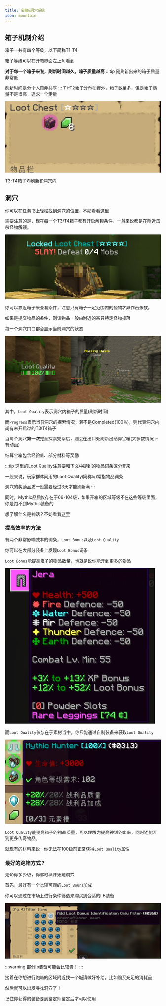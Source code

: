 ```yaml
---
title: 宝藏&洞穴系统
icon: mountain
---
```


## 箱子机制介绍


箱子一共有四个等级，以下简称T1-T4

箱子等级可以在开箱界面左上角看到

**对于每一个箱子来说，刷新时间越久，箱子质量越高**
:::tip
刚刷新出来的箱子质量非常低

刷新时间是分个人而非共享
:::
T1-T2箱子分布在野外，箱子数量多，但是箱子质量不是很高，追求一个走量

![](/assets/img/lootrun1.jpg)

T3-T4箱子均刷新在洞穴内

## 洞穴

你可以在任务书上轻松找到洞穴的位置，不妨看看[这里](/guide/basesystem/questbook.html#cave)

需要注意的是，现在每一个T3/T4箱子都有开启解锁条件，一般来说都是在附近击杀怪物解锁。

![](/assets/img/lootrun3.jpg)

你可以靠近箱子来查看条件，注意只有箱子一定范围内的怪物才算作击杀数。

如果是提交物品的条件，则该物品一般由附近的某只特定怪物掉落

每一个洞穴门口都会显示当前洞穴的状态

![](/assets/img/lootrun2.jpg)

其中，`Loot Quality`表示洞穴内箱子的质量(刷新时间)

而`Progress`表示当前洞穴的探索情况，若不是Completed(100%)，则代表洞穴内尚有未开启过的T3/T4箱子

当每个洞穴**第一次**完全探索完毕后，则会在出口处刷新出结算宝箱(大多数情况下有动画)

结算宝箱包含经验值、部分材料等奖励

:::tip
这里的Loot Quality注意要和下文中提到的物品词条区分开来

一般来说，玩家群体间用的Loot Quality(简称lq)常指物品词条

洞穴的奖励品质一般需要经过3天才能刷新满
:::


同时，Mythic品质仅存在于66-104级，如果开箱的区域等级不在这些等级里面，你是跑不到Mythic装备的

想了解什么是神话？不妨看看[这里](/guide/advancesystem/mythic.html)

### 提高效率的方法

有两个非常影响效率的词条，`Loot Bonus`以及`Loot Quality`

你可以在大部分装备上发现`Loot Bonus`词条

`Loot Bonus`能提高箱子的物品数量，也就是说你能开到更多的物品

![](/assets/img/lootrun4.jpg)

而`Loot Quality`仅存在于素材当中，你只能通过自制装备来获取`Loot Quality`

![](/assets/img/lootrun5.jpg)

`Loot Quality`能提高箱子的物品质量，可以理解为提高神话的出率，同时还能开到更多传奇物品。

就现有的材料来说，你无法在100级前正常获得`Loot Quality`属性

### 最好的跑箱方式？

无论你多少级，你都可以开始跑洞穴

首先，最好有一个比较可观的`Loot Bouns`加成

你可以通过在市场上进行条件筛选来购买到合适的LB装备

![](/assets/img/lootrun6.jpg)

:::warning
部分lb装备可能会比较贵！
:::

接着在你想进行跑箱的区域附近找一个城镇做好补给，比如购买充足的消耗品

然后就可以出发寻找洞穴了！

记住你获得的装备要到鉴定师鉴定后才可以使用